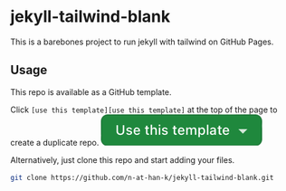 # jekyll-tailwind-blank

This is a barebones project to run jekyll with tailwind on GitHub Pages.

## Usage
This repo is available as a GitHub template.

Click `[use this template][use this template]` at the top of the page to create a duplicate repo.
[![use this template](assets/img/button1.png)][use this template]

Alternatively, just clone this repo and start adding your files.
```sh
git clone https://github.com/n-at-han-k/jekyll-tailwind-blank.git
```


[use this template]: (https://github.com/new?template_name=jekyll-tailwind-blank&template_owner=n-at-han-k)